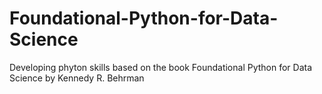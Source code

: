 # Foundational-Python-for-Data-Science
Developing phyton skills based on the book Foundational Python for Data Science by Kennedy R. Behrman 
